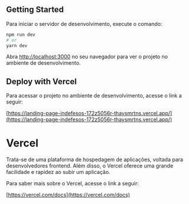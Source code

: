 ## Getting Started

Para iniciar o servidor de desenvolvimento, execute o comando:

```bash
npm run dev
# or
yarn dev
```

Abra [http://localhost:3000](http://localhost:3000) no seu navegador para ver o projeto no ambiente de desenvolvimento.

## Deploy with Vercel

Para acessar o projeto no ambiente de desenvolvimento, acesse o link a seguir:

[https://landing-page-indefesos-172z5056r-thaysmrtns.vercel.app/](https://landing-page-indefesos-172z5056r-thaysmrtns.vercel.app/)

# Vercel

Trata-se de uma plataforma de hospedagem de aplicações, voltada para 
desenvolvedores frontend. Além disso, o Vercel oferece uma grande facilidade e rapidez ao subir um aplicação.

Para saber mais sobre o Vercel, acesse o link a seguir:

[https://vercel.com/docs](https://vercel.com/docs)